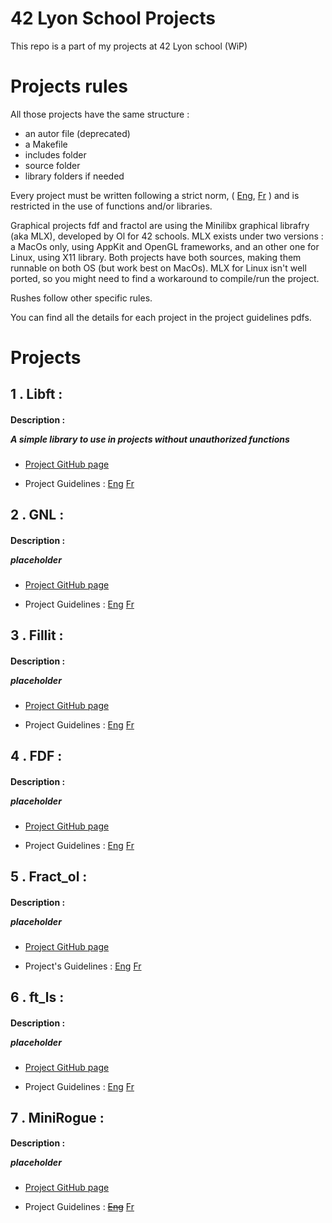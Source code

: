 # 42 Lyon School Projects

This repo is a part of my projects at 42 Lyon school (WiP)

# Projects rules

All those projects have the same structure :

* an autor file (deprecated)
* a Makefile
* includes folder
* source folder
* library folders if needed

Every project must be written following a strict norm, ( [Eng](https://github.com/Cerveaulent/42_Lyon_School_Projects/blob/master/norme.en.pdf), [Fr](https://github.com/Cerveaulent/42_Lyon_School_Projects/blob/master/norme.fr.pdf) ) and is restricted in the use of functions and/or libraries.

Graphical projects fdf and fractol are using the Minilibx graphical librafry (aka MLX), developed by Ol for 42 schools. MLX exists under two versions : a MacOs only, using AppKit and OpenGL frameworks, and an other one for Linux, using X11 library. Both projects have both sources, making them runnable on both OS (but work best on MacOs). MLX for Linux isn't well ported, so you might need to find a workaround to compile/run the project.

Rushes follow other specific rules.

You can find all the details for each project in the project guidelines pdfs.

# Projects

##  1 . Libft : 

<h4> Description : 
  
  *A simple library to use in projects without unauthorized functions*
  
###
  
* [Project GitHub page](https://github.com/Cerveaulent/Libft/tree/83072955a711f058f9fd51fb1f49ac21de476297)

* Project Guidelines :  [Eng](https://github.com/Cerveaulent/Libft/blob/83072955a711f058f9fd51fb1f49ac21de476297/subjects/libft.en.pdf)   [Fr](https://github.com/Cerveaulent/Libft/blob/83072955a711f058f9fd51fb1f49ac21de476297/subjects/libft.fr.pdf)

## 2 . GNL :

<h4> Description : 
  
  *placeholder*
  
###

* [Project GitHub page](https://github.com/Cerveaulent/GNL/tree/e4339de7e288276e5a1cdbc9c71418a40b4a55d8)

* Project Guidelines :  [Eng](https://github.com/Cerveaulent/GNL/blob/e4339de7e288276e5a1cdbc9c71418a40b4a55d8/subjects/get_next_line.en.pdf)   [Fr](https://github.com/Cerveaulent/GNL/blob/e4339de7e288276e5a1cdbc9c71418a40b4a55d8/subjects/get_next_line.pdf)

## 3 . Fillit :

<h4> Description : 
  
  *placeholder*
  
###

* [Project GitHub page](https://github.com/Cerveaulent/Fillit/tree/e3a431d8f3ff669dbac3d4e005860965ecc61023)

* Project Guidelines :  [Eng](https://github.com/Cerveaulent/Fillit/blob/e3a431d8f3ff669dbac3d4e005860965ecc61023/subjects/fillit.en.pdf)   [Fr](https://github.com/Cerveaulent/Fillit/blob/e3a431d8f3ff669dbac3d4e005860965ecc61023/subjects/fillit.fr.pdf)

## 4 . FDF :

<h4> Description : 
  
  *placeholder*
  
###

* [Project GitHub page](https://github.com/Cerveaulent/FDF/tree/bceedc8b1604b0816c2e2d3a1245975dfe028fd6)

* Project Guidelines :  [Eng](https://github.com/Cerveaulent/FDF/blob/bceedc8b1604b0816c2e2d3a1245975dfe028fd6/subjects/fdf.en.pdf)   [Fr](https://github.com/Cerveaulent/FDF/blob/bceedc8b1604b0816c2e2d3a1245975dfe028fd6/subjects/fdf.fr.pdf)

## 5 . Fract_ol :

<h4> Description : 
  
  *placeholder*
  
###

* [Project GitHub page](https://github.com/Cerveaulent/fractol/tree/5871f028836db33dcde22ae43c82c7fd649b4307)

* Project's Guidelines :  [Eng](https://github.com/Cerveaulent/fractol/blob/5871f028836db33dcde22ae43c82c7fd649b4307/subjects/fract_ol.en.pdf)   [Fr](https://github.com/Cerveaulent/fractol/blob/5871f028836db33dcde22ae43c82c7fd649b4307/subjects/fract_ol.fr.pdf)

## 6 . ft_ls :

<h4> Description : 
  
  *placeholder*
  
###

* [Project GitHub page](https://github.com/Cerveaulent/ft_ls/tree/e679c5dc9d9ca3b92f7b98819afa4f3e3ae72580)

* Project Guidelines :  [Eng](https://github.com/Cerveaulent/ft_ls/blob/e679c5dc9d9ca3b92f7b98819afa4f3e3ae72580/subjects/ft_ls.en.pdf)   [Fr](https://github.com/Cerveaulent/ft_ls/blob/e679c5dc9d9ca3b92f7b98819afa4f3e3ae72580/subjects/ft_ls.pdf)

## 7 . MiniRogue :

<h4> Description : 
  
  *placeholder*
  
###

* [Project GitHub page](https://github.com/Cerveaulent/Rush_MiniRogue/tree/c39804864a69ca8b34eb449b19458bef3dccba97)

* Project Guidelines :  ~~[Eng]()~~  [Fr](https://github.com/Cerveaulent/Rush_MiniRogue/blob/c39804864a69ca8b34eb449b19458bef3dccba97/subjects/ft_minirogue.pdf)
